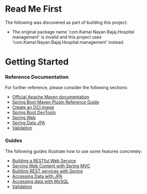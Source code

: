 # Read Me First
The following was discovered as part of building this project:

* The original package name 'com.Kamal Nayan Bajaj.Hospital management' is invalid and this project uses 'com.Kamal.Nayan.Bajaj.Hospital.management' instead.

# Getting Started

### Reference Documentation
For further reference, please consider the following sections:

* [Official Apache Maven documentation](https://maven.apache.org/guides/index.html)
* [Spring Boot Maven Plugin Reference Guide](https://docs.spring.io/spring-boot/docs/3.1.5/maven-plugin/reference/html/)
* [Create an OCI image](https://docs.spring.io/spring-boot/docs/3.1.5/maven-plugin/reference/html/#build-image)
* [Spring Boot DevTools](https://docs.spring.io/spring-boot/docs/3.1.5/reference/htmlsingle/index.html#using.devtools)
* [Spring Web](https://docs.spring.io/spring-boot/docs/3.1.5/reference/htmlsingle/index.html#web)
* [Spring Data JPA](https://docs.spring.io/spring-boot/docs/3.1.5/reference/htmlsingle/index.html#data.sql.jpa-and-spring-data)
* [Validation](https://docs.spring.io/spring-boot/docs/3.1.5/reference/htmlsingle/index.html#io.validation)

### Guides
The following guides illustrate how to use some features concretely:

* [Building a RESTful Web Service](https://spring.io/guides/gs/rest-service/)
* [Serving Web Content with Spring MVC](https://spring.io/guides/gs/serving-web-content/)
* [Building REST services with Spring](https://spring.io/guides/tutorials/rest/)
* [Accessing Data with JPA](https://spring.io/guides/gs/accessing-data-jpa/)
* [Accessing data with MySQL](https://spring.io/guides/gs/accessing-data-mysql/)
* [Validation](https://spring.io/guides/gs/validating-form-input/)

